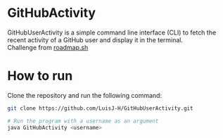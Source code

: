# GitHubActivity
GitHubUserActivity is a simple command line interface (CLI) to fetch the recent activity of a GitHub user and display it in the terminal.  
Challenge from [roadmap.sh](https://roadmap.sh/)

# How to run
Clone the repository and run the following command:

```bash
git clone https://github.com/LuisJ-H/GitHubUserActivity.git

# Run the program with a username as an argument
java GitHubActivity <username>
